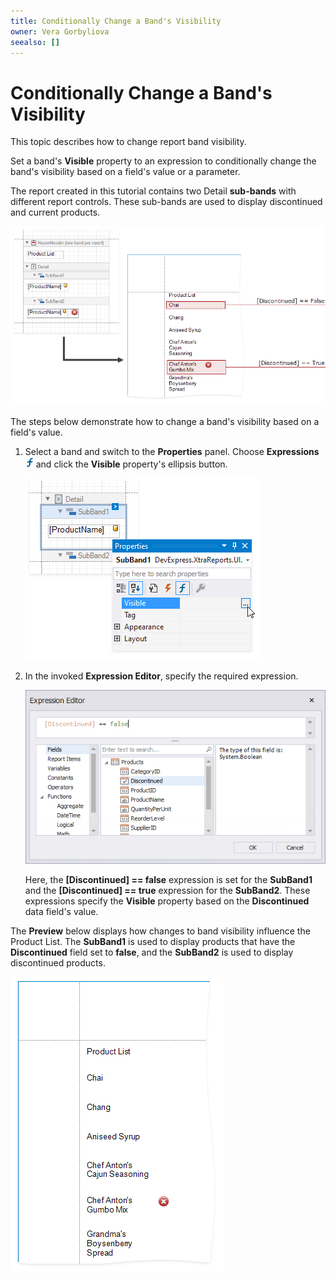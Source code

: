 ```yaml
---
title: Conditionally Change a Band's Visibility
owner: Vera Gorbyliova
seealso: []
---
```

# Conditionally Change a Band's Visibility

This topic describes how to change report band visibility.

Set a band's **Visible** property to an expression to conditionally change the band's visibility based on a field's value or a parameter.

The report created in this tutorial contains two Detail **sub-bands** with different report controls. These sub-bands are used to display discontinued and current products.   

![1](../../../../../images/conditionally-change-a-bands-visibility.png)

The steps below demonstrate how to change a band's visibility based on a field's value.

1. Select a band and switch to the **Properties** panel. Choose **Expressions** ![](../../../../../images/conditionally-change-a-bands-visibility-expression-button.png) and click the **Visible** property's ellipsis button.

	![](../../../../../images/conditionally-change-a-bands-visibility-visible-button.png)

2. In the invoked **Expression Editor**, specify the required expression.

	![4](../../../../../images/conditionally-change-a-bands-visibility-first-expression.png)


	Here, the **[Discontinued] == false** expression is set for the **SubBand1** and the **[Discontinued] == true** expression for the **SubBand2**. These expressions specify the **Visible** property based on the **Discontinued** data field's value. 

The **Preview** below displays how changes to band visibility influence the Product List. The **SubBand1** is used to display products that have the **Discontinued** field set to **false**, and the **SubBand2** is used to display discontinued products.

![](../../../../../images/conditionally-change-a-bands-visibility-result.png)

